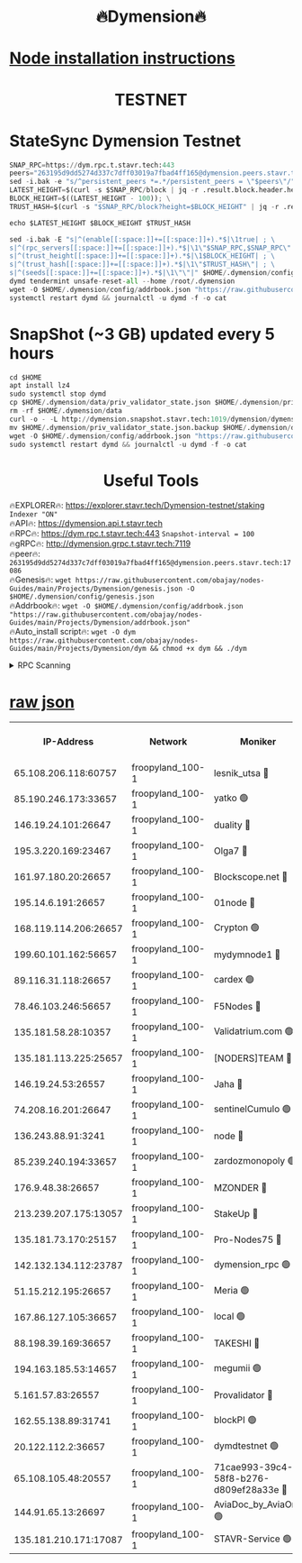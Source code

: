 <h1 align="center"> 🔥Dymension🔥</h1>

[Node installation instructions](https://github.com/obajay/nodes-Guides/tree/main/Projects/Dymension)
=

<h1 align="center"> TESTNET</h1>

# StateSync Dymension Testnet
```python
SNAP_RPC=https://dym.rpc.t.stavr.tech:443
peers="263195d9dd5274d337c7dff03019a7fbad4ff165@dymension.peers.stavr.tech:17086"
sed -i.bak -e "s/^persistent_peers *=.*/persistent_peers = \"$peers\"/" $HOME/.dymension/config/config.toml
LATEST_HEIGHT=$(curl -s $SNAP_RPC/block | jq -r .result.block.header.height); \
BLOCK_HEIGHT=$((LATEST_HEIGHT - 100)); \
TRUST_HASH=$(curl -s "$SNAP_RPC/block?height=$BLOCK_HEIGHT" | jq -r .result.block_id.hash)

echo $LATEST_HEIGHT $BLOCK_HEIGHT $TRUST_HASH

sed -i.bak -E "s|^(enable[[:space:]]+=[[:space:]]+).*$|\1true| ; \
s|^(rpc_servers[[:space:]]+=[[:space:]]+).*$|\1\"$SNAP_RPC,$SNAP_RPC\"| ; \
s|^(trust_height[[:space:]]+=[[:space:]]+).*$|\1$BLOCK_HEIGHT| ; \
s|^(trust_hash[[:space:]]+=[[:space:]]+).*$|\1\"$TRUST_HASH\"| ; \
s|^(seeds[[:space:]]+=[[:space:]]+).*$|\1\"\"|" $HOME/.dymension/config/config.toml
dymd tendermint unsafe-reset-all --home /root/.dymension
wget -O $HOME/.dymension/config/addrbook.json "https://raw.githubusercontent.com/obajay/nodes-Guides/main/Projects/Dymension/addrbook.json"
systemctl restart dymd && journalctl -u dymd -f -o cat

```
# SnapShot (~3 GB) updated every 5 hours
```python
cd $HOME
apt install lz4
sudo systemctl stop dymd
cp $HOME/.dymension/data/priv_validator_state.json $HOME/.dymension/priv_validator_state.json.backup
rm -rf $HOME/.dymension/data
curl -o - -L http://dymension.snapshot.stavr.tech:1019/dymension/dymension-snap.tar.lz4 | lz4 -c -d - | tar -x -C $HOME/.dymension --strip-components 2
mv $HOME/.dymension/priv_validator_state.json.backup $HOME/.dymension/data/priv_validator_state.json
wget -O $HOME/.dymension/config/addrbook.json "https://raw.githubusercontent.com/obajay/nodes-Guides/main/Projects/Dymension/addrbook.json"
sudo systemctl restart dymd && journalctl -u dymd -f -o cat
```

 <h1 align="center"> Useful Tools</h1>

🔥EXPLORER🔥:     https://explorer.stavr.tech/Dymension-testnet/staking        `Indexer "ON"` \
🔥API🔥:          https://dymension.api.t.stavr.tech \
🔥RPC🔥:          https://dym.rpc.t.stavr.tech:443                  `Snapshot-interval = 100` \
🔥gRPC🔥:         http://dymension.grpc.t.stavr.tech:7119 \
🔥peer🔥:         `263195d9dd5274d337c7dff03019a7fbad4ff165@dymension.peers.stavr.tech:17086` \
🔥Genesis🔥:     ```wget https://raw.githubusercontent.com/obajay/nodes-Guides/main/Projects/Dymension/genesis.json -O $HOME/.dymension/config/genesis.json``` \
🔥Addrbook🔥:    ```wget -O $HOME/.dymension/config/addrbook.json "https://raw.githubusercontent.com/obajay/nodes-Guides/main/Projects/Dymension/addrbook.json"``` \
🔥Auto_install script🔥: ```wget -O dym https://raw.githubusercontent.com/obajay/nodes-Guides/main/Projects/Dymension/dym && chmod +x dym && ./dym```

<details>
<summary>RPC Scanning</summary>

<h2 align="center"> We scan nodes in real time every 4 hours. And we provide the final result of RPC endpoints.
We cannot influence the operation of these nodes in any way. </h2>


```python
If Voting Power is higher than 0 --> then the Node is a validator of the network and may be subject to attack and be a potential threat to the chain.
```
```python
We marked such validators with a red symbol
```

</details>

[raw json](https://rpc-check.dymt.stavr.tech/dymt/rpc-dymt-result.json)
=


<table><tr><th>IP-Address</th><th>Network</th><th>Moniker</th><th>Latest Block Height</th><th>Earliest Block Height</th><th>Catching Up</th><th>Voting Power</th><th>Scan Time</th></tr><tr><td>65.108.206.118:60757</td><td>froopyland_100-1</td><td>lesnik_utsa 🔴</td><td>1468041</td><td>1</td><td>False</td><td>1</td><td>2023-11-29T00:21:35.789487441UTC</td></tr><tr><td>85.190.246.173:33657</td><td>froopyland_100-1</td><td>yatko 🟢</td><td>1468042</td><td>1</td><td>False</td><td>0</td><td>2023-11-29T00:21:43.344993304UTC</td></tr><tr><td>146.19.24.101:26647</td><td>froopyland_100-1</td><td>duality 🔴</td><td>1468043</td><td>1</td><td>False</td><td>1</td><td>2023-11-29T00:21:48.404466706UTC</td></tr><tr><td>195.3.220.169:23467</td><td>froopyland_100-1</td><td>Olga7 🔴</td><td>1468045</td><td>1</td><td>False</td><td>1</td><td>2023-11-29T00:22:00.686948152UTC</td></tr><tr><td>161.97.180.20:26657</td><td>froopyland_100-1</td><td>Blockscope.net 🔴</td><td>1468046</td><td>1</td><td>False</td><td>1</td><td>2023-11-29T00:22:05.524843731UTC</td></tr><tr><td>195.14.6.191:26657</td><td>froopyland_100-1</td><td>01node 🔴</td><td>1468046</td><td>1</td><td>False</td><td>1</td><td>2023-11-29T00:22:06.172052322UTC</td></tr><tr><td>168.119.114.206:26657</td><td>froopyland_100-1</td><td>Crypton 🟢</td><td>1468046</td><td>1</td><td>False</td><td>0</td><td>2023-11-29T00:22:06.438120524UTC</td></tr><tr><td>199.60.101.162:56657</td><td>froopyland_100-1</td><td>mydymnode1 🔴</td><td>1468041</td><td>106001</td><td>False</td><td>1</td><td>2023-11-29T00:21:36.438665601UTC</td></tr><tr><td>89.116.31.118:26657</td><td>froopyland_100-1</td><td>cardex 🟢</td><td>1468041</td><td>293001</td><td>False</td><td>0</td><td>2023-11-29T00:21:40.834213949UTC</td></tr><tr><td>78.46.103.246:56657</td><td>froopyland_100-1</td><td>F5Nodes 🔴</td><td>1468040</td><td>407001</td><td>False</td><td>1</td><td>2023-11-29T00:21:32.209814805UTC</td></tr><tr><td>135.181.58.28:10357</td><td>froopyland_100-1</td><td>Validatrium.com 🟢</td><td>1468044</td><td>591001</td><td>False</td><td>0</td><td>2023-11-29T00:21:52.837660751UTC</td></tr><tr><td>135.181.113.225:25657</td><td>froopyland_100-1</td><td>[NODERS]TEAM 🔴</td><td>1468044</td><td>737456</td><td>False</td><td>1</td><td>2023-11-29T00:21:53.188178992UTC</td></tr><tr><td>146.19.24.53:26557</td><td>froopyland_100-1</td><td>Jaha 🔴</td><td>1468044</td><td>737456</td><td>False</td><td>1</td><td>2023-11-29T00:21:53.558666032UTC</td></tr><tr><td>74.208.16.201:26647</td><td>froopyland_100-1</td><td>sentinelCumulo 🟢</td><td>1468038</td><td>820001</td><td>False</td><td>0</td><td>2023-11-29T00:21:20.495164537UTC</td></tr><tr><td>136.243.88.91:3241</td><td>froopyland_100-1</td><td>node 🔴</td><td>1468044</td><td>922548</td><td>False</td><td>1</td><td>2023-11-29T00:21:53.864984504UTC</td></tr><tr><td>85.239.240.194:33657</td><td>froopyland_100-1</td><td>zardozmonopoly 🟢</td><td>1468047</td><td>935165</td><td>False</td><td>0</td><td>2023-11-29T00:22:12.398604376UTC</td></tr><tr><td>176.9.48.38:26657</td><td>froopyland_100-1</td><td>MZONDER 🔴</td><td>1468045</td><td>1006001</td><td>False</td><td>1</td><td>2023-11-29T00:22:00.284918695UTC</td></tr><tr><td>213.239.207.175:13057</td><td>froopyland_100-1</td><td>StakeUp 🔴</td><td>1468046</td><td>1150548</td><td>False</td><td>1</td><td>2023-11-29T00:22:08.734305383UTC</td></tr><tr><td>135.181.73.170:25157</td><td>froopyland_100-1</td><td>Pro-Nodes75 🔴</td><td>1468040</td><td>1168040</td><td>False</td><td>1</td><td>2023-11-29T00:21:33.403145643UTC</td></tr><tr><td>142.132.134.112:23787</td><td>froopyland_100-1</td><td>dymension_rpc 🟢</td><td>1468042</td><td>1168042</td><td>False</td><td>0</td><td>2023-11-29T00:21:45.645375995UTC</td></tr><tr><td>51.15.212.195:26657</td><td>froopyland_100-1</td><td>Meria 🟢</td><td>1468037</td><td>1238063</td><td>False</td><td>0</td><td>2023-11-29T00:21:17.000101158UTC</td></tr><tr><td>167.86.127.105:36657</td><td>froopyland_100-1</td><td>local 🟢</td><td>1468045</td><td>1318001</td><td>False</td><td>0</td><td>2023-11-29T00:22:03.061568455UTC</td></tr><tr><td>88.198.39.169:36657</td><td>froopyland_100-1</td><td>TAKESHI 🔴</td><td>1468038</td><td>1330001</td><td>False</td><td>1</td><td>2023-11-29T00:21:20.751751229UTC</td></tr><tr><td>194.163.185.53:14657</td><td>froopyland_100-1</td><td>megumii 🟢</td><td>1468040</td><td>1390788</td><td>False</td><td>0</td><td>2023-11-29T00:21:33.028858867UTC</td></tr><tr><td>5.161.57.83:26557</td><td>froopyland_100-1</td><td>Provalidator 🔴</td><td>1468037</td><td>1414689</td><td>False</td><td>1</td><td>2023-11-29T00:21:17.651478755UTC</td></tr><tr><td>162.55.138.89:31741</td><td>froopyland_100-1</td><td>blockPI 🟢</td><td>1468046</td><td>1435053</td><td>False</td><td>0</td><td>2023-11-29T00:22:05.782960342UTC</td></tr><tr><td>20.122.112.2:36657</td><td>froopyland_100-1</td><td>dymdtestnet 🟢</td><td>1468039</td><td>1457259</td><td>False</td><td>0</td><td>2023-11-29T00:21:25.472762059UTC</td></tr><tr><td>65.108.105.48:20557</td><td>froopyland_100-1</td><td>71cae993-39c4-58f8-b276-d809ef28a33e 🔴</td><td>1468042</td><td>1460001</td><td>False</td><td>1</td><td>2023-11-29T00:21:46.012815813UTC</td></tr><tr><td>144.91.65.13:26697</td><td>froopyland_100-1</td><td>AviaDoc_by_AviaOne 🟢</td><td>1468039</td><td>1462001</td><td>False</td><td>0</td><td>2023-11-29T00:21:32.667804636UTC</td></tr><tr><td>135.181.210.171:17087</td><td>froopyland_100-1</td><td>STAVR-Service 🟢</td><td>1468039</td><td>1464602</td><td>False</td><td>0</td><td>2023-11-29T00:21:25.831147003UTC</td></tr></table>
